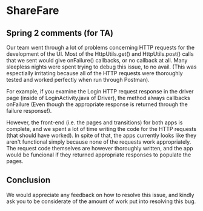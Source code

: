 # ShareFare

## Spring 2 comments (for TA)

Our team went through a lot of problems concerning HTTP requests for the development of the UI. Most of the HttpUtils.get() and HttpUtils.post() calls that we sent would give onFailure() callbacks, or no callback at all. Many sleepless nights were spent trying to debug this issue, to no avail. (This was espectially irritating because all of the HTTP requests were thoroughly tested and worked perfectly when run through Postman).

For example, if you examine the Login HTTP request response in the driver page (inside of LoginActivity.java of Driver), the method always callbacks onFailure (Even though the appropriate response is returned through the failure response!).

However, the front-end (i.e. the pages and transitions) for both apps is complete, and we spent a lot of time writing the code for the HTTP requests (that should have worked). In spite of that, the apps currently looks like they aren't functional simply because none of the requests work appropriately. The request code themselves are however thoroughly written, and the app would be funcional if they returned appropriate responses to populate the pages.

## Conclusion
We would appreciate any feedback on how to resolve this issue, and kindly ask you to be considerate of the amount of work put into resolving this bug.

